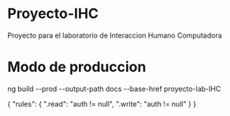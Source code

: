 # Proyecto-IHC
Proyecto para el laboratorio de Interaccion Humano Computadora

 
<h1>Modo de produccion</h1>
 ng build --prod --output-path docs --base-href proyecto-lab-IHC


<script src="https://www.gstatic.com/firebasejs/4.6.1/firebase.js"></script>
<script>
  // Initialize Firebase
  var config = {
    apiKey: "AIzaSyDQyPdZpqFnzX2CzR4lkEcZ0lZHxJehO6w",
    authDomain: "viajesredondos-c348f.firebaseapp.com",
    databaseURL: "https://viajesredondos-c348f.firebaseio.com",
    projectId: "viajesredondos-c348f",
    storageBucket: "viajesredondos-c348f.appspot.com",
    messagingSenderId: "115458480807"
  };
  firebase.initializeApp(config);
</script>

{
  "rules": {
    ".read": "auth != null",
    ".write": "auth != null"
  }
}